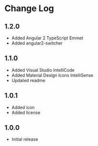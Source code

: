 # Change Log

## 1.2.0

- Added Angular 2 TypeScript Emmet
- Added angular2-switcher

## 1.1.0

- Added Visual Studio IntelliCode
- Added Material Design Icons IntelliSense
- Updated readme

## 1.0.1

- Added icon
- Added license

## 1.0.0

- Initial release
